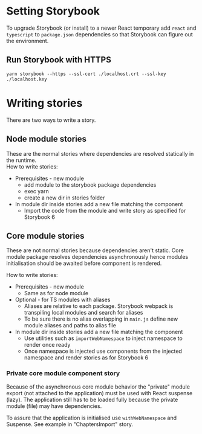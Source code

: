 # Setting Storybook

To upgrade Storybook (or install) to a newer React temporary add `react` and `typescript` to `package.json` dependencies so that Storybook can figure out the environment.

## Run Storybook with HTTPS

`yarn storybook --https --ssl-cert ./localhost.crt --ssl-key ./localhost.key`

# Writing stories

There are two ways to write a story.

## Node module stories

These are the normal stories where dependencies are resolved statically in the runtime. <br/>
How to write stories:

- Prerequisites - new module
  - add module to the storybook package dependencies
  - exec yarn
  - create a new dir in stories folder
- In module dir inside stories add a new file matching the component
  - Import the code from the module and write story as specified for Storybook 6

## Core module stories

These are not normal stories because dependencies aren't static. Core module package resolves dependencies asynchronously hence modules initialisation should be awaited before component is rendered.

How to write stories:

- Prerequisites - new module
  - Same as for node module
- Optional - for TS modules with aliases
  - Aliases are relative to each package. Storybook webpack is transpiling local modules and search for aliases
  - To be sure there is no alias overlapping in `main.js` define new module aliases and paths to alias file
- In module dir inside stories add a new file matching the component
  - Use utilities such as `importWebNamespace` to inject namespace to render once ready
  - Once namespace is injected use components from the injected namespace and render stories as for Storybook 6

### Private core module component story

Because of the asynchronous core module behavior the "private" module export (not attached to the application) must be used with React suspense (lazy). The application still has to be loaded fully because the private module (file) may have dependencies.

To assure that the application is initialised use `withWebNamespace` and Suspense. See example in "ChaptersImport" story.
